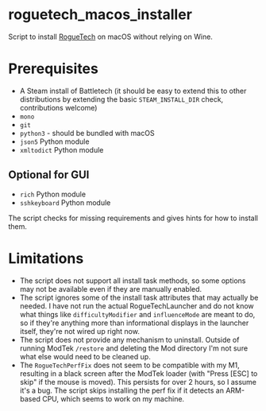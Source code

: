 # roguetech_macos_installer
Script to install [RogueTech](https://roguetech.fandom.com/wiki/Installation#macOS) on macOS without relying on Wine.

# Prerequisites
* A Steam install of Battletech (it should be easy to extend this to other distributions by extending the basic `STEAM_INSTALL_DIR` check, contributions welcome)
* `mono`
* `git`
* `python3` - should be bundled with macOS
* `json5` Python module
* `xmltodict` Python module

## Optional for GUI
* `rich` Python module
* `sshkeyboard` Python module

The script checks for missing requirements and gives hints for how to install them.

# Limitations
* The script does not support all install task methods, so some options may not be available even if they are manually enabled.
* The script ignores some of the install task attributes that may actually be needed. I have not run the actual RogueTechLauncher and do not know what things like `difficultyModifier` and `influenceMode` are meant to do, so if they're anything more than informational displays in the launcher itself, they're not wired up right now.
* The script does not provide any mechanism to uninstall. Outside of running ModTek `/restore` and deleting the Mod directory I'm not sure what else would need to be cleaned up.
* The `RogueTechPerfFix` does not seem to be compatible with my M1, resulting in a black screen after the ModTek loader (with "Press [ESC] to skip" if the mouse is moved). This persists for over 2 hours, so I assume it's a bug. The script skips installing the perf fix if it detects an ARM-based CPU, which seems to work on my machine.
